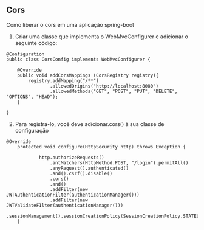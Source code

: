 ## Cors
Como liberar o cors em uma aplicação spring-boot


1) Criar uma classe que implementa o WebMvcConfigurer e adicionar o seguinte código:

```
@Configuration
public class CorsConfig implements WebMvcConfigurer {

    @Override
    public void addCorsMappings (CorsRegistry registry){
        registry.addMapping("/**")
                .allowedOrigins("http://localhost:8080")
                .allowedMethods("GET", "POST", "PUT", "DELETE", "OPTIONS", "HEAD");
    }
    
}
```

2) Para registrá-lo, você deve adicionar.cors() à sua classe de configuração
```
@Override
    protected void configure(HttpSecurity http) throws Exception {

            http.authorizeRequests()
                .antMatchers(HttpMethod.POST, "/login").permitAll()
                .anyRequest().authenticated()
                .and().csrf().disable()
                .cors()
                .and()
                .addFilter(new JWTAuthenticationFilter(authenticationManager()))
                .addFilter(new JWTValidateFIlter(authenticationManager()))
                .sessionManagement().sessionCreationPolicy(SessionCreationPolicy.STATELESS);
    }
 ```
